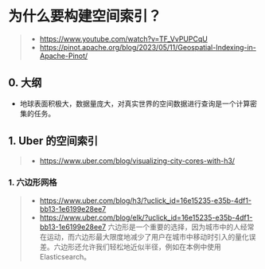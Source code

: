 # 为什么要构建空间索引？
> - https://www.youtube.com/watch?v=TF_VvPUPCqU
> - https://pinot.apache.org/blog/2023/05/11/Geospatial-Indexing-in-Apache-Pinot/

## 0. 大纲
- 地球表面积极大，数据量庞大，对真实世界的空间数据进行查询是一个计算密集的任务。

## 1. Uber 的空间索引
> - https://www.uber.com/blog/visualizing-city-cores-with-h3/
### 1. 六边形网格
> - https://www.uber.com/blog/h3/?uclick_id=16e15235-e35b-4df1-bb13-1e6199e28ee7
> - https://www.uber.com/blog/elk/?uclick_id=16e15235-e35b-4df1-bb13-1e6199e28ee7
六边形是一个重要的选择，因为城市中的人经常在运动，而六边形最大限度地减少了用户在城市中移动时引入的量化误差。六边形还允许我们轻松地近似半径，例如在本例中使用Elasticsearch。

